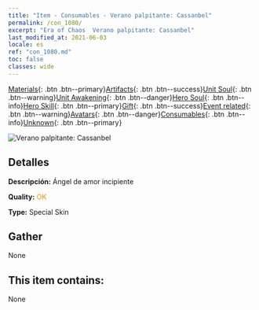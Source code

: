 ```yaml
---
title: "Item - Consumables - Verano palpitante: Cassanbel"
permalink: /con_1080/
excerpt: "Era of Chaos  Verano palpitante: Cassanbel"
last_modified_at: 2021-06-03
locale: es
ref: "con_1080.md"
toc: false
classes: wide
---
```

 [Materials](/ItemsES/){: .btn .btn--primary}[Artifacts](/ItemsES/Artifacts/){: .btn .btn--success}[Unit Soul](/ItemsES/UnitSoul/){: .btn .btn--warning}[Unit Awakening](/ItemsES/UnitAwakening/){: .btn .btn--danger}[Hero Soul](/ItemsES/HeroSoul/){: .btn .btn--info}[Hero Skill](/ItemsES/HeroSkill/){: .btn .btn--primary}[Gift](/ItemsES/Gift/){: .btn .btn--success}[Event related](/ItemsES/Events/){: .btn .btn--warning}[Avatars](/ItemsES/Avatars/){: .btn .btn--danger}[Consumables](/ItemsES/Consumables/){: .btn .btn--info}[Unknown](/ItemsES/Unknown/){: .btn .btn--primary}

 ![Verano palpitante: Cassanbel](/images/h/h_Cassanbel5.jpg)

## Detalles
 **Descripción:** Ángel de amor incipiente

 **Quality:** <span style="color: #FF8C00">OK</span>

 **Type:** Special Skin

## Gather

  None

## This item contains:

  None

